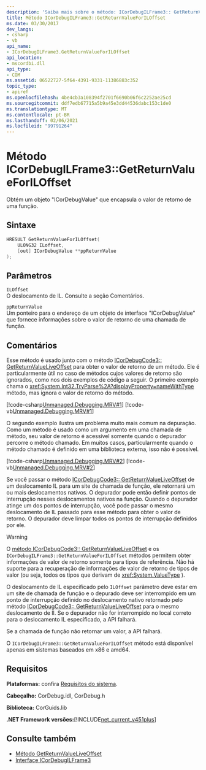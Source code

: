 ```yaml
---
description: 'Saiba mais sobre o método: ICorDebugILFrame3:: GetReturnValueForILOffset'
title: Método ICorDebugILFrame3::GetReturnValueForILOffset
ms.date: 03/30/2017
dev_langs:
- csharp
- vb
api_name:
- ICorDebugILFrame3.GetReturnValueForILOffset
api_location:
- mscordbi.dll
api_type:
- COM
ms.assetid: 06522727-5f64-4391-9331-11386883c352
topic_type:
- apiref
ms.openlocfilehash: 4be4cb3a108394f2701f6690b06f6c2252ae25cd
ms.sourcegitcommit: ddf7edb67715a5b9a45e3dd44536dabc153c1de0
ms.translationtype: MT
ms.contentlocale: pt-BR
ms.lasthandoff: 02/06/2021
ms.locfileid: "99791264"
---
```

# <a name="icordebugilframe3getreturnvalueforiloffset-method"></a>Método ICorDebugILFrame3::GetReturnValueForILOffset

Obtém um objeto "ICorDebugValue" que encapsula o valor de retorno de uma função.  
  
## <a name="syntax"></a>Sintaxe  
  
```cpp
HRESULT GetReturnValueForILOffset(  
    ULONG32 ILoffset,
    [out] ICorDebugValue **ppReturnValue  
);  
```  
  
## <a name="parameters"></a>Parâmetros  

 `ILOffset`  
 O deslocamento de IL. Consulte a seção Comentários.  
  
 `ppReturnValue`  
 Um ponteiro para o endereço de um objeto de interface "ICorDebugValue" que fornece informações sobre o valor de retorno de uma chamada de função.  
  
## <a name="remarks"></a>Comentários  

 Esse método é usado junto com o método [ICorDebugCode3:: GetReturnValueLiveOffset](icordebugcode3-getreturnvalueliveoffset-method.md) para obter o valor de retorno de um método. Ele é particularmente útil no caso de métodos cujos valores de retorno são ignorados, como nos dois exemplos de código a seguir. O primeiro exemplo chama o <xref:System.Int32.TryParse%2A?displayProperty=nameWithType> método, mas ignora o valor de retorno do método.  
  
 [!code-csharp[Unmanaged.Debugging.MRV#1](../../../../samples/snippets/csharp/VS_Snippets_CLR/unmanaged.debugging.mrv/cs/mrv1.cs#1)]
 [!code-vb[Unmanaged.Debugging.MRV#1](../../../../samples/snippets/visualbasic/VS_Snippets_CLR/unmanaged.debugging.mrv/vb/mrv1.vb#1)]  
  
 O segundo exemplo ilustra um problema muito mais comum na depuração. Como um método é usado como um argumento em uma chamada de método, seu valor de retorno é acessível somente quando o depurador percorre o método chamado. Em muitos casos, particularmente quando o método chamado é definido em uma biblioteca externa, isso não é possível.  
  
 [!code-csharp[Unmanaged.Debugging.MRV#2](../../../../samples/snippets/csharp/VS_Snippets_CLR/unmanaged.debugging.mrv/cs/mrv2.cs#2)]
 [!code-vb[Unmanaged.Debugging.MRV#2](../../../../samples/snippets/visualbasic/VS_Snippets_CLR/unmanaged.debugging.mrv/vb/mrv2.vb#2)]  
  
 Se você passar o método [ICorDebugCode3:: GetReturnValueLiveOffset](icordebugcode3-getreturnvalueliveoffset-method.md) de um deslocamento IL para um site de chamada de função, ele retornará um ou mais deslocamentos nativos. O depurador pode então definir pontos de interrupção nesses deslocamentos nativos na função. Quando o depurador atinge um dos pontos de interrupção, você pode passar o mesmo deslocamento de IL passado para esse método para obter o valor de retorno. O depurador deve limpar todos os pontos de interrupção definidos por ele.  
  
> [!WARNING]
> O [método ICorDebugCode3:: GetReturnValueLiveOffset](icordebugcode3-getreturnvalueliveoffset-method.md) e os `ICorDebugILFrame3::GetReturnValueForILOffset` métodos permitem obter informações de valor de retorno somente para tipos de referência. Não há suporte para a recuperação de informações de valor de retorno de tipos de valor (ou seja, todos os tipos que derivam de <xref:System.ValueType> ).  
  
 O deslocamento de IL especificado pelo `ILOffset` parâmetro deve estar em um site de chamada de função e o depurado deve ser interrompido em um ponto de interrupção definido no deslocamento nativo retornado pelo método [ICorDebugCode3:: GetReturnValueLiveOffset](icordebugcode3-getreturnvalueliveoffset-method.md) para o mesmo deslocamento de Il. Se o depurador não for interrompido no local correto para o deslocamento IL especificado, a API falhará.  
  
 Se a chamada de função não retornar um valor, a API falhará.  
  
 O `ICorDebugILFrame3::GetReturnValueForILOffset` método está disponível apenas em sistemas baseados em x86 e amd64.  
  
## <a name="requirements"></a>Requisitos  

 **Plataformas:** confira [Requisitos do sistema](../../get-started/system-requirements.md).  
  
 **Cabeçalho:** CorDebug.idl, CorDebug.h  
  
 **Biblioteca:** CorGuids.lib  
  
 **.NET Framework versões:**[!INCLUDE[net_current_v451plus](../../../../includes/net-current-v451plus-md.md)]  
  
## <a name="see-also"></a>Consulte também

- [Método GetReturnValueLiveOffset](icordebugcode3-getreturnvalueliveoffset-method.md)
- [Interface ICorDebugILFrame3](icordebugilframe3-interface.md)
